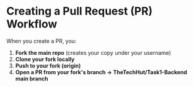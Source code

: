 # Creating a Pull Request (PR) Workflow

When you create a PR, you:

1. **Fork the main repo** (creates your copy under your username)
2. **Clone your fork locally**
3. **Push to your fork (origin)**
4. **Open a PR from your fork's branch → TheTechHut/Task1-Backend main branch**
